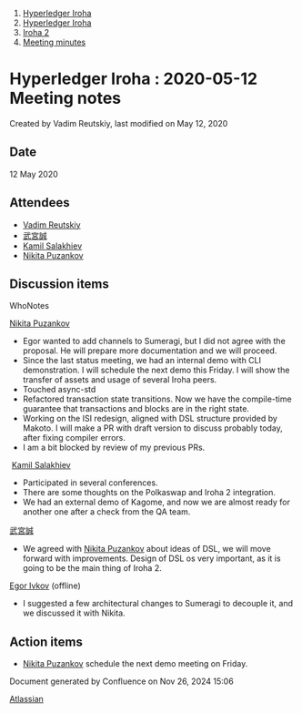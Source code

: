 1. [Hyperledger Iroha](index.html)
2. [Hyperledger Iroha](Hyperledger-Iroha_20873224.html)
3. [Iroha 2](Iroha-2_21012047.html)
4. [Meeting minutes](Meeting-minutes_21016015.html)

# Hyperledger Iroha : 2020-05-12 Meeting notes

Created by Vadim Reutskiy, last modified on May 12, 2020

## Date

12 May 2020

## Attendees

- [Vadim Reutskiy](https://lf-hyperledger.atlassian.net/wiki/people/5b8d04b72786fb2bf79a7405?ref=confluence)
- [武宮誠](https://lf-hyperledger.atlassian.net/wiki/people/557058:12c320e6-5d17-404f-b20e-bfa5721ae960?ref=confluence)
- [Kamil Salakhiev](https://lf-hyperledger.atlassian.net/wiki/people/557058:07723e0b-a027-4cc4-ad6d-324e41cccb4d?ref=confluence)
- [Nikita Puzankov](https://lf-hyperledger.atlassian.net/wiki/people/5df113768998970e5b434e0a?ref=confluence)

## Discussion items

WhoNotes

[Nikita Puzankov](https://lf-hyperledger.atlassian.net/wiki/people/5df113768998970e5b434e0a?ref=confluence)

- Egor wanted to add channels to Sumeragi, but I did not agree with the proposal. He will prepare more documentation and we will proceed.
- Since the last status meeting, we had an internal demo with CLI demonstration. I will schedule the next demo this Friday. I will show the transfer of assets and usage of several Iroha peers.
- Touched async-std
- Refactored transaction state transitions. Now we have the compile-time guarantee that transactions and blocks are in the right state.
- Working on the ISI redesign, aligned with DSL structure provided by Makoto. I will make a PR with draft version to discuss probably today, after fixing compiler errors.
- I am a bit blocked by review of my previous PRs.

 [Kamil Salakhiev](https://lf-hyperledger.atlassian.net/wiki/people/557058:07723e0b-a027-4cc4-ad6d-324e41cccb4d?ref=confluence)

- Participated in several conferences.
- There are some thoughts on the Polkaswap and Iroha 2 integration.
- We had an external demo of Kagome, and now we are almost ready for another one after a check from the QA team.

[武宮誠](https://lf-hyperledger.atlassian.net/wiki/people/557058:12c320e6-5d17-404f-b20e-bfa5721ae960?ref=confluence)

- We agreed with [Nikita Puzankov](https://lf-hyperledger.atlassian.net/wiki/people/5df113768998970e5b434e0a?ref=confluence) about ideas of DSL, we will move forward with improvements. Design of DSL os very important, as it is going to be the main thing of Iroha 2.

[Egor Ivkov](https://lf-hyperledger.atlassian.net/wiki/people/5dd9631c1cf3c20ef5ff9f0f?ref=confluence) (offline)

- I suggested a few architectural changes to Sumeragi to decouple it, and we discussed it with Nikita.

## Action items

- [Nikita Puzankov](https://lf-hyperledger.atlassian.net/wiki/people/5df113768998970e5b434e0a?ref=confluence) schedule the next demo meeting on Friday.

Document generated by Confluence on Nov 26, 2024 15:06

[Atlassian](http://www.atlassian.com/)
